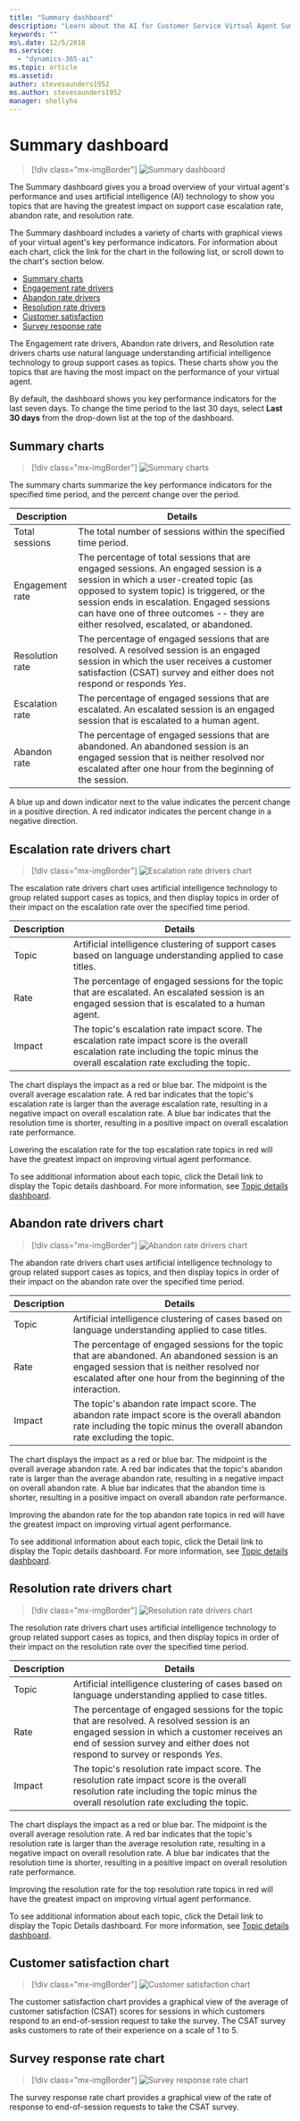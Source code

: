 ```yaml
---
title: "Summary dashboard"
description: "Learn about the AI for Customer Service Virtual Agent Summary dashboard."
keywords: ""
ms\.date: 12/5/2018
ms.service:
  - "dynamics-365-ai"
ms.topic: article
ms.assetid: 
author: stevesaunders1952
ms.author: stevesaunders1952
manager: shellyha
---
```


# Summary dashboard

   > [!div class="mx-imgBorder"]
   > ![Summary dashboard](media/dash-summary-1.PNG)

The Summary dashboard gives you a broad overview of your virtual agent's performance and uses artificial intelligence (AI) technology to show you topics that are having the greatest impact on support case escalation rate, abandon rate, and resolution rate.

The Summary dashboard includes a variety of charts with graphical views of your virtual agent's key performance indicators. For information about each chart, click the link for the chart in the following list, or scroll down to the chart's section below.

* [Summary charts](#summary-charts)
* [Engagement rate drivers](#engagement-rate-drivers-chart)
* [Abandon rate drivers](#abandon-rate-drivers-chart)
* [Resolution rate drivers](#resolution-rate-drivers-chart)
* [Customer satisfaction](#customer-satisfaction-chart)
* [Survey response rate](#survey-response-rate-chart)

The Engagement rate drivers, Abandon rate drivers, and Resolution rate drivers charts use natural language understanding artificial intelligence technology to group support cases as topics. These charts show you the topics that are having the most impact on the performance of your virtual agent.

By default, the dashboard shows you key performance indicators for the last seven days. To change the time period to the last 30 days, select **Last 30 days** from the drop-down list at the top of the dashboard.

## Summary charts

   > [!div class="mx-imgBorder"]
   > ![Summary charts](media/analytics-summary-1.PNG)

The summary charts summarize the key performance indicators for the specified time period, and the percent change over the period.

Description | Details
----------- | -------
Total sessions | The total number of sessions within the specified time period.
Engagement rate | The percentage of total sessions that are engaged sessions. An engaged session is a session in which a user-created topic (as opposed to system topic) is triggered, or the session ends in escalation. Engaged sessions can have one of three outcomes -- they are either resolved, escalated, or abandoned.
Resolution rate | The percentage of engaged sessions that are resolved. A resolved session is an engaged session in which the user receives a customer satisfaction (CSAT) survey and either does not respond or responds *Yes*.
Escalation rate | The percentage of engaged sessions that are escalated. An escalated session is an engaged session that is escalated to a human agent.
Abandon rate | The percentage of engaged sessions that are abandoned. An abandoned session is an engaged session that is neither resolved nor escalated after one hour from the beginning of the session.

A blue up and down indicator next to the value indicates the percent change in a positive direction. A red indicator indicates the percent change in a negative direction.

## Escalation rate drivers chart

   > [!div class="mx-imgBorder"]
   > ![Escalation rate drivers chart](media/analytics-summary-2.PNG)

The escalation rate drivers chart uses artificial intelligence technology to group related support cases as topics, and then display topics in order of their impact on the escalation rate over the specified time period.

Description | Details
----------- | -------
Topic | Artificial intelligence clustering of support cases based on language understanding applied to case titles.
Rate | The percentage of engaged sessions for the topic that are escalated. An escalated session is an engaged session that is escalated to a human agent.
Impact | The topic's escalation rate impact score. The escalation rate impact score is the overall escalation rate including the topic minus the overall escalation rate excluding the topic.

The chart displays the impact as a red or blue bar. The midpoint is the overall average escalation rate. A red bar indicates that the topic's escalation rate is larger than the average escalation rate, resulting in a negative impact on overall escalation rate. A blue bar indicates that the resolution time is shorter, resulting in a positive impact on overall escalation rate performance.

Lowering the escalation rate for the top escalation rate topics in red will have the greatest impact on improving virtual agent performance.

To see additional information about each topic, click the Detail link to display the Topic details dashboard. For more information, see [Topic details dashboard](analytics-topic-details.md).

## Abandon rate drivers chart

   > [!div class="mx-imgBorder"]
   > ![Abandon rate drivers chart](media/analytics-summary-3.PNG)

The abandon rate drivers chart uses artificial intelligence technology to group related support cases as topics, and then display topics in order of their impact on the abandon rate over the specified time period.

Description | Details
----------- | -------
Topic | Artificial intelligence clustering of cases based on language understanding applied to case titles.
Rate | The percentage of engaged sessions for the topic that are abandoned. An abandoned session is an engaged session that is neither resolved nor escalated after one hour from the beginning of the interaction.
Impact | The topic's abandon rate impact score. The abandon rate impact score is the overall abandon rate including the topic minus the overall abandon rate excluding the topic.

The chart displays the impact as a red or blue bar. The midpoint is the overall average abandon rate. A red bar indicates that the topic's abandon rate is larger than the average abandon rate, resulting in a negative impact on overall abandon rate. A blue bar indicates that the abandon time is shorter, resulting in a positive impact on overall abandon rate performance.

Improving the abandon rate for the top abandon rate topics in red will have the greatest impact on improving virtual agent performance.

To see additional information about each topic, click the Detail link to display the Topic details dashboard. For more information, see [Topic details dashboard](analytics-topic-details.md).

## Resolution rate drivers chart

   > [!div class="mx-imgBorder"]
   > ![Resolution rate drivers chart](media/analytics-summary-4.PNG)

The resolution rate drivers chart uses artificial intelligence technology to group related support cases as topics, and then display topics in order of their impact on the resolution rate over the specified time period.

Description | Details
----------- | -------
Topic | Artificial intelligence clustering of cases based on language understanding applied to case titles.
Rate | The percentage of engaged sessions for the topic that are resolved. A resolved session is an engaged session in which a customer receives an end of session survey and either does not respond to survey or responds *Yes*.
Impact | The topic's resolution rate impact score. The resolution rate impact score is the overall resolution rate including the topic minus the overall resolution rate excluding the topic.

The chart displays the impact as a red or blue bar. The midpoint is the overall average resolution rate. A red bar indicates that the topic's resolution rate is larger than the average resolution rate, resulting in a negative impact on overall resolution rate. A blue bar indicates that the resolution time is shorter, resulting in a positive impact on overall resolution rate performance.

Improving the resolution rate for the top resolution rate topics in red will have the greatest impact on improving virtual agent performance.

To see additional information about each topic, click the Detail link to display the Topic Details dashboard. For more information, see [Topic details dashboard](analytics-topic-details.md).

## Customer satisfaction chart

   > [!div class="mx-imgBorder"]
   > ![Customer satisfaction chart](media/analytics-summary-5.PNG)

The customer satisfaction chart provides a graphical view of the average of customer satisfaction (CSAT) scores for sessions in which customers respond to an end-of-session request to take the survey. The CSAT survey asks customers to rate of their experience on a scale of 1 to 5.

## Survey response rate chart

   > [!div class="mx-imgBorder"]
   > ![Survey response rate chart](media/analytics-summary-6.PNG)

The survey response rate chart provides a graphical view of the rate of response to end-of-session requests to take the CSAT survey.
